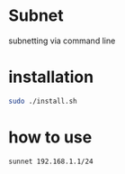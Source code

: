 # Subnet
subnetting via command line

# installation

```bash
sudo ./install.sh
```

# how to use

```bash
sunnet 192.168.1.1/24
```
